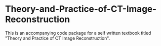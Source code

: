 # Theory-and-Practice-of-CT-Image-Reconstruction
This is an accompanying code package for a self written textbook titled "Theory and Practice of CT Image Reconstruction".
